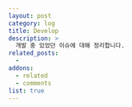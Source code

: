 ```yaml
---
layout: post
category: log
title: Develop
description: >
  개발 중 있었던 이슈에 대해 정리합니다.
related_posts:
  - 
addons:
  - related
  - comments
list: true
---
```

<!-- blank -->